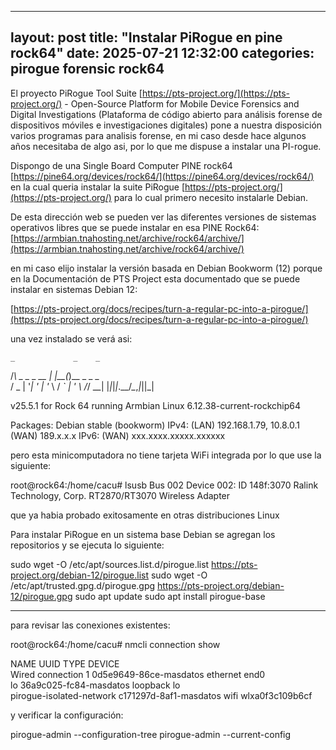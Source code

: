 
---
layout: post
title:  "Instalar PiRogue en pine rock64"
date:   2025-07-21 12:32:00
categories: pirogue forensic rock64
---

El proyecto PiRogue Tool Suite [https://pts-project.org/](https://pts-project.org/) - Open-Source Platform for Mobile Device Forensics and Digital Investigations (Plataforma de código abierto para análisis forense de dispositivos móviles e investigaciones digitales) pone a nuestra disposición varios programas para analisis forense, en mi caso desde hace algunos años necesitaba de algo asi, por lo que me dispuse a instalar una PI-rogue.

Dispongo de una Single Board Computer PINE rock64 [https://pine64.org/devices/rock64/](https://pine64.org/devices/rock64/) en la cual queria instalar la suite PiRogue [https://pts-project.org/](https://pts-project.org/) para lo cual primero necesito instalarle Debian.

De esta dirección web se pueden ver las diferentes versiones de sistemas operativos libres que se puede instalar en esa PINE Rock64:
[https://armbian.tnahosting.net/archive/rock64/archive/](https://armbian.tnahosting.net/archive/rock64/archive/)

en mi caso elijo instalar la versión basada en Debian Bookworm (12) porque en la Documentación de PTS Project esta documentado que se puede instalar en sistemas Debian 12:

[https://pts-project.org/docs/recipes/turn-a-regular-pc-into-a-pirogue/](https://pts-project.org/docs/recipes/turn-a-regular-pc-into-a-pirogue/)

una vez instalado se verá asi:

    _             _    _           
   /_\  _ _ _ __ | |__(_)__ _ _ _  
  / _ \| '_| '  \| '_ \ / _` | ' \ 
 /_/ \_\_| |_|_|_|_.__/_\__,_|_||_|
                                   
 v25.5.1 for Rock 64 running Armbian Linux 6.12.38-current-rockchip64

 Packages:     Debian stable (bookworm)
 IPv4:         (LAN) 192.168.1.79, 10.8.0.1 (WAN) 189.x.x.x
 IPv6:         (WAN) xxx.xxxx.xxxxx.xxxxxx

pero esta minicomputadora no tiene tarjeta WiFi integrada por lo que use la siguiente:

root@rock64:/home/cacu# lsusb
Bus 002 Device 002: ID 148f:3070 Ralink Technology, Corp. RT2870/RT3070 Wireless Adapter

que ya habia probado exitosamente en otras distribuciones Linux

Para instalar PiRogue en un sistema base Debian se agregan los repositorios y se ejecuta lo siguiente:

sudo wget -O /etc/apt/sources.list.d/pirogue.list https://pts-project.org/debian-12/pirogue.list
sudo wget -O /etc/apt/trusted.gpg.d/pirogue.gpg   https://pts-project.org/debian-12/pirogue.gpg
sudo apt update
sudo apt install pirogue-base

---

para revisar las conexiones existentes:

root@rock64:/home/cacu# nmcli connection show

NAME                      UUID                    TYPE      DEVICE          
Wired connection 1        0d5e9649-86ce-masdatos  ethernet  end0            
lo                        36a9c025-fc84-masdatos  loopback  lo              
pirogue-isolated-network  c171297d-8af1-masdatos  wifi      wlxa0f3c109b6cf 

y verificar la configuración:

pirogue-admin --configuration-tree
pirogue-admin --current-config
